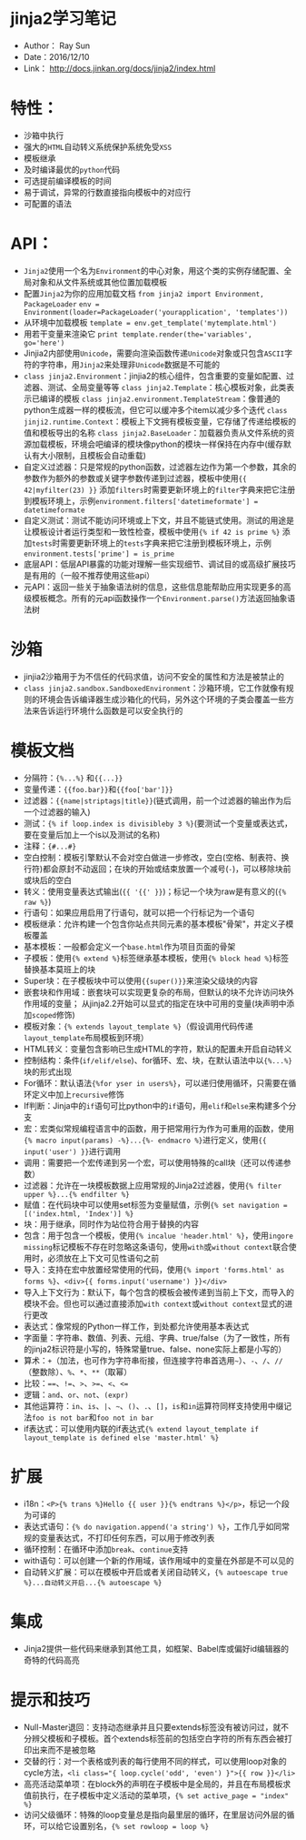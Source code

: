 # jinja2学习笔记
* Author： Ray Sun
* Date：2016/12/10
* Link： http://docs.jinkan.org/docs/jinja2/index.html

# 特性：
* 沙箱中执行
* 强大的`HTML`自动转义系统保护系统免受`XSS`
* 模板继承
* 及时编译最优的`python`代码
* 可选提前编译模板的时间
* 易于调试，异常的行数直接指向模板中的对应行
* 可配置的语法

# API：
* `Jinja2`使用一个名为`Environment`的中心对象，用这个类的实例存储配置、全局对象和从文件系统或其他位置加载模板
* 配置`Jinja2`为你的应用加载文档
  `from jinja2 import Environment, PackageLoader`
  `env = Environment(loader=PackageLoader('yourapplication', 'templates'))`
* 从环境中加载模板
  `template = env.get_template('mytemplate.html')`
* 用若干变量来渲染它
  `print template.render(the='variables', go='here')`
* Jinjia2内部使用`Unicode`，需要向渲染函数传递`Unicode`对象或只包含`ASCII`字符的字符串，用`Jinja2`来处理非`Unicode`数据是不可能的
* `class jinja2.Environment`：jinjia2的核心组件，包含重要的变量如配置、过滤器、测试、全局变量等等
  `class jinja2.Template`：核心模板对象，此类表示已编译的模板
  `class jinja2.environment.TemplateStream`：像普通的python生成器一样的模板流，但它可以缓冲多个item以减少多个迭代
  `class jinji2.runtime.Context`：模板上下文拥有模板变量，它存储了传递给模板的值和模板导出的名称
  `class jinja2.BaseLoader`：加载器负责从文件系统的资源加载模板，环境会吧编译的模块像python的模块一样保持在内存中(缓存默认有大小限制，且模板会自动重载)
* 自定义过滤器：只是常规的python函数，过滤器左边作为第一个参数，其余的参数作为额外的参数或关键字参数传递到过滤器，模板中使用`{{ 42|myfilter(23) }}`
  添加`filters`时需要更新环境上的`filter`字典来把它注册到模板环境上，示例`environment.filters['datetimeformate'] = datetimeformate`
* 自定义测试：测试不能访问环境或上下文，并且不能链式使用。测试的用途是让模板设计者运行类型和一致性检查，模板中使用`{% if 42 is prime %}`
  添加`tests`时需要更新环境上的`tests`字典来把它注册到模板环境上，示例`environment.tests['prime'] = is_prime`
* 底层API：低层API暴露的功能对理解一些实现细节、调试目的或高级扩展技巧是有用的（一般不推荐使用这些api）
* 元API：返回一些关于抽象语法树的信息，这些信息能帮助应用实现更多的高级模板概念。所有的元api函数操作一个`Environment.parse()`方法返回抽象语法树
    
# 沙箱
* jinjia2沙箱用于为不信任的代码求值，访问不安全的属性和方法是被禁止的
* `class jinja2.sandbox.SandboxedEnvironment`：沙箱环境，它工作就像有规则的环境会告诉编译器生成沙箱化的代码，另外这个环境的子类会覆盖一些方法来告诉运行环境什么函数是可以安全执行的

# 模板文档
* 分隔符：`{%...%}` 和`{{...}}`
* 变量传递：`{{foo.bar}}`和`{{foo['bar']}}`
* 过滤器：`{{name|striptags|title}}`(链式调用，前一个过滤器的输出作为后一个过滤器的输入)
* 测试：`{% if loop.index is divisibleby 3 %}`(要测试一个变量或表达式，要在变量后加上一个is以及测试的名称)
* 注释：`{#...#}`
* 空白控制：模板引擎默认不会对空白做进一步修改，空白(空格、制表符、换行符)都会原封不动返回；在块的开始或结束放置一个减号(`-`)，可以移除块前或块后的空白
* 转义：使用变量表达式输出(`{{ '{{' }}`)；标记一个块为raw是有意义的(`{% raw %}`)
* 行语句：如果应用启用了行语句，就可以把一个行标记为一个语句
* 模板继承：允许构建一个包含你站点共同元素的基本模板"骨架"，并定义子模板覆盖
* 基本模板：一般都会定义一个`base.html`作为项目页面的骨架
* 子模板：使用`{% extend %}`标签继承基本模板，使用`{% block head %}`标签替换基本莫班上的块
* Super块：在子模板块中可以使用`{{super()}}`来渲染父级块的内容
* 嵌套块和作用域：嵌套块可以实现更复杂的布局，但默认的块不允许访问块外作用域的变量；
  从jinja2.2开始可以显式的指定在块中可用的变量(块声明中添加`scoped`修饰)
* 模板对象：`{% extends layout_template %}`（假设调用代码传递`layout_template`布局模板到环境）
* HTML转义：变量包含影响已生成HTML的字符，默认的配置未开启自动转义
* 控制结构：条件(`if/elif/else`)、for循环、宏、块，在默认语法中以`{%...%}`块的形式出现
* For循环：默认语法`{%for yser in users%}`，可以递归使用循环，只需要在循环定义中加上`recursive`修饰
* If判断：Jinja中的`if`语句可比python中的`if`语句，用`elif`和`else`来构建多个分支
* 宏：宏类似常规编程语言中的函数，用于把常用行为作为可重用的函数，使用`{% macro input(params) -%}...{%- endmacro %}`进行定义，使用`{{ input('user') }}`进行调用
* 调用：需要把一个宏传递到另一个宏，可以使用特殊的call块（还可以传递参数）
* 过滤器：允许在一块模板数据上应用常规的Jinja2过滤器，使用`{% filter upper %}...{% endfilter %}`
* 赋值：在代码块中可以使用set标签为变量赋值，示例`{% set navigation = [('index.html, 'Index')] %}`
* 块：用于继承，同时作为站位符合用于替换的内容
* 包含：用于包含一个模板，使用`{% incalue 'header.html' %}`，使用`ingore missing`标记模板不存在时忽略这条语句，使用`with`或`without context`联合使用时，必须放在上下文可见性语句之前
* 导入：支持在宏中放置经常使用的代码，使用`{% import 'forms.html' as forms %}`、`<div>{{ forms.input('username') }}</div>`
* 导入上下文行为：默认下，每个包含的模板会被传递到当前上下文，而导入的模块不会。但也可以通过直接添加`with context`或`without context`显式的进行更改
* 表达式：像常规的Python一样工作，到处都允许使用基本表达式
* 字面量：字符串、数值、列表、元组、字典、true/false（为了一致性，所有的jinja2标识符是小写的，特殊常量true、false、none实际上都是小写的）
* 算术：`+`（加法，也可作为字符串衔接，但连接字符串首选用`~`）、`-`、`/`、`//`（整数除）、`%`、`*`、`**`（取幂）
* 比较：`==`、`!=`、`>`、`>=`、`<`、`<=`
* 逻辑：`and`、`or`、`not`、`(expr)`
* 其他运算符：`in`、`is`、`|`、`~`、`()`、`.`、`[]`，`is`和`in`运算符同样支持使用中缀记法`foo is not bar`和`foo not in bar`
* if表达式：可以使用内联的if表达式`{% extend layout_template if layout_template is defined else 'master.html' %}`

# 扩展
* i18n：`<P>{% trans %}Hello {{ user }}{% endtrans %}</p>`，标记一个段为可译的
* 表达式语句：`{% do navigation.append('a string') %}`，工作几乎如同常规的变量表达式，不打印任何东西，可以用于修改列表
* 循环控制：在循环中添加`break`、`continue`支持
* with语句：可以创建一个新的作用域，该作用域中的变量在外部是不可以见的
* 自动转义扩展：可以在模板中开启或者关闭自动转义，`{% autoescape true %}...自动转义开启...{% autoescape %}`

# 集成
* Jinja2提供一些代码来继承到其他工具，如框架、Babel库或偏好id编辑器的奇特的代码高亮

# 提示和技巧
* Null-Master退回：支持动态继承并且只要extends标签没有被访问过，就不分辨父模板和子模板。首个extends标签前的包括空白字符的所有东西会被打印出来而不是被忽略
* 交替的行：对一个表格或列表的每行使用不同的样式，可以使用loop对象的cycle方法，`<li class="{ loop.cycle('odd', 'even') }">{{ row }}</li>`
* 高亮活动菜单项：在block外的声明在子模板中是全局的，并且在布局模板求值前执行，在子模板中定义活动的菜单项，`{% set active_page = "index" %}`
* 访问父级循环：特殊的loop变量总是指向最里层的循环，在里层访问外层的循环，可以给它设置别名，`{% set rowloop = loop %}`
